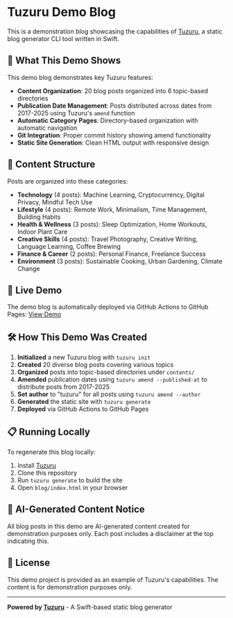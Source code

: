 # Tuzuru Demo Blog

This is a demonstration blog showcasing the capabilities of [Tuzuru](https://github.com/ainame/Tuzuru), a static blog generator CLI tool written in Swift.

## 🌟 What This Demo Shows

This demo blog demonstrates key Tuzuru features:

- **Content Organization**: 20 blog posts organized into 6 topic-based directories
- **Publication Date Management**: Posts distributed across dates from 2017-2025 using Tuzuru's `amend` function
- **Automatic Category Pages**: Directory-based organization with automatic navigation
- **Git Integration**: Proper commit history showing amend functionality
- **Static Site Generation**: Clean HTML output with responsive design

## 📂 Content Structure

Posts are organized into these categories:

- **Technology** (4 posts): Machine Learning, Cryptocurrency, Digital Privacy, Mindful Tech Use
- **Lifestyle** (4 posts): Remote Work, Minimalism, Time Management, Building Habits  
- **Health & Wellness** (3 posts): Sleep Optimization, Home Workouts, Indoor Plant Care
- **Creative Skills** (4 posts): Travel Photography, Creative Writing, Language Learning, Coffee Brewing
- **Finance & Career** (2 posts): Personal Finance, Freelance Success
- **Environment** (3 posts): Sustainable Cooking, Urban Gardening, Climate Change

## 🚀 Live Demo

The demo blog is automatically deployed via GitHub Actions to GitHub Pages: [View Demo](https://ainame.github.io/tuzuru-demo/)

## 🛠 How This Demo Was Created

1. **Initialized** a new Tuzuru blog with `tuzuru init`
2. **Created** 20 diverse blog posts covering various topics
3. **Organized** posts into topic-based directories under `contents/`
4. **Amended** publication dates using `tuzuru amend --published-at` to distribute posts from 2017-2025
5. **Set author** to "tuzuru" for all posts using `tuzuru amend --author`
6. **Generated** the static site with `tuzuru generate`
7. **Deployed** via GitHub Actions to GitHub Pages

## 📋 Running Locally

To regenerate this blog locally:

1. Install [Tuzuru](https://github.com/ainame/Tuzuru)
2. Clone this repository
3. Run `tuzuru generate` to build the site
4. Open `blog/index.html` in your browser

## 🤖 AI-Generated Content Notice

All blog posts in this demo are AI-generated content created for demonstration purposes only. Each post includes a disclaimer at the top indicating this.

## 📄 License

This demo project is provided as an example of Tuzuru's capabilities. The content is for demonstration purposes only.

---

**Powered by [Tuzuru](https://github.com/ainame/Tuzuru)** - A Swift-based static blog generator